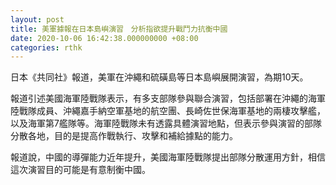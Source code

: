 ```yaml
---
layout: post
title: 美軍據報在日本島嶼演習　分析指欲提升戰鬥力抗衡中國
date: 2020-10-06 16:42:38.000000000 +08:00
categories: rthk
---
```


日本《共同社》報道，美軍在沖繩和硫磺島等日本島嶼展開演習，為期10天。

報道引述美國海軍陸戰隊表示，有多支部隊參與聯合演習，包括部署在沖繩的海軍陸戰隊成員、沖繩嘉手納空軍基地的航空團、長崎佐世保海軍基地的兩棲攻擊艦，以及海軍第7艦隊等。海軍陸戰隊未有透露具體演習地點，但表示參與演習的部隊分散各地，目的是提高作戰執行、攻擊和補給據點的能力。

報道說，中國的導彈能力近年提升，美國海軍陸戰隊提出部隊分散運用方針，相信這次演習目的可能是有意制衡中國。

